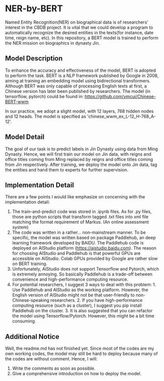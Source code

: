 # NER-by-BERT

Named Entity Recognition(NER) on biographical data is of researchers' interest in the CBDB project. It is vital that we could develop a program to automatically recognize the desired entities in the texts(for instance, date time, reign name, etc). In this repository, a BERT model is trained to perform the NER mission on biographics in dynasty Jin. 


## Model Description

To enhance the accuracy and effectiveness of the model, BERT is adopted to perform the task. BERT is a NLP framework published by Google in 2008, aiming at training an embedding model using bidirectional transformers. Although BERT was only capable of processing English texts at first, a Chinese version has later been published by researchers. The model (in tensorflow, pytorch) could be found in: https://github.com/ymcui/Chinese-BERT-wwm

In our practice, we adopt a slight model, with 12 layers, 768 hidden nodes and 12 heads. The model is specified as 'chinese_wwm_ex_L-12_H-768_A-12'.

## Model Detail

The goal of our task is to predict labels in Jin Dynasty using data from Ming Dynasty. Hence, we will first train our model on Jin data, with reigns and office titles coming from Ming replaced by reigns and office titles coming from Jin respectively. After training, we deploy the model onto Jin data, tag the entities and hand them to experts for further supervision.

## Implementation Detail

There are a few points I would like emphasize on concerning with the implementation detail:

1. The train-and-predict code was stored in .ipynb files. As for .py files, those are python scripts that transform tagged .txt files into xml file matching the format requirement of Markus. (An online assessment system)
2. The code was written in a rather... non-mainstream manner. To be specific, the model was written based on package Paddlehub, an deep learning framework developed by BAIDU. The Paddlehub code is deployed on AIStudio platform (https://aistudio.baidu.com). The reason for choosing AIStudio and Paddlehub is that powerful GPUs are accessible on AIStudio. Colab GPUs provided by Google are rather slow on BERT training.
3. Unfortunately, AIStudio does not support Tensorflow and Pytorch, which is extremely annoying. So basically Paddlehub is a trade-off between convenience and high-performance computing resource.
4. For potential researchers, I suggest 3 ways to deal with this problem: 1. Use Paddlehub and AIStudio as the working platform. However, the English version of AIStudio might not be that user-friendly to non-Chinese-speaking researchers. 2. If you have high-performance computing resource (such as a cluster), I suggest you pip install Paddlehub on the cluster. 3. It is also suggested that you can refactor the model using Tensorflow/Pytorch. However, this might be a bit time consuming.

## Additional Notice

Well, the readme.md has not finished yet. Since most of the codes are my own working codes, the model may still be hard to deploy because many of the codes are without comment. Hence, I will:

1. Write the comments as soon as possible.
2. Give a comprehensive introduction on how to deploy the model.
